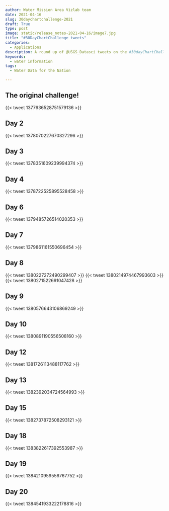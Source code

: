 ```yaml
---
author: Water Mission Area Vizlab team
date: 2021-04-16
slug: 30daychartchallenge-2021
draft: True
type: post
image: static/release_notes-2021-04-16/image7.jpg
title: "#30DayChartChallenge tweets"
categories:
  - Applications
description: A round up of @USGS_Datasci tweets on the #30dayChartChallenge
keywords:
  - water information
tags:
  - Water Data for the Nation 

---
```


## The original challenge!

{{< tweet 1377636528751579136  >}}

## Day 2 
{{< tweet 1378070227670327296 >}}
## Day 3
{{< tweet 1378351609239994374 >}}
## Day 4
{{< tweet 1378722525895528458 >}}
## Day 6
{{< tweet 1379485726514020353 >}}
## Day 7
{{< tweet 1379861161550696454 >}}
## Day 8
{{< tweet 1380227272490299407 >}}
{{< tweet 1380214974467993603 >}}
{{< tweet 1380271522691047428 >}}
## Day 9
{{< tweet 1380576643106869249 >}}
## Day 10
{{< tweet 1380891190556508160 >}}
## Day 12
{{< tweet 1381726113488117762 >}}
## Day 13
{{< tweet 1382392034724564993 >}}
## Day 15
{{< tweet 1382737872508293121 >}}
## Day 18
{{< tweet 1383822617392553987 >}}
## Day 19
{{< tweet 1384210959556767752 >}}
## Day 20
{{< tweet 1384541933222178816 >}}